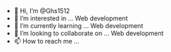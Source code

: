 - 👋 Hi, I’m @Ghs1512
- 👀 I’m interested in ... Web development 
- 🌱 I’m currently learning ... Web development
- 💞️ I’m looking to collaborate on ... Web development
- 📫 How to reach me ...

<!---
Ghs1512/Ghs1512 is a ✨ special ✨ repository because its `README.md` (this file) appears on your GitHub profile.
You can click the Preview link to take a look at your changes.
--->

